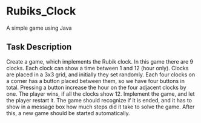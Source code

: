 # Rubiks_Clock
A simple game using Java <br/>
<h2>Task Description</h2>
Create a game, which implements the Rubik clock. In this game there
are 9 clocks. Each clock can show a time between 1 and 12 (hour only).
Clocks are placed in a 3x3 grid, and initially they set randomly. Each
four clocks on a corner has a button placed between them, so we have
four buttons in total. Pressing a button increase the hour on the four
adjacent clocks by one. The player wins, if all the clocks show 12.
Implement the game, and let the player restart it. The game should
recognize if it is ended, and it has to show in a message box how much
steps did it take to solve the game. After this, a new game should be
started automatically.
